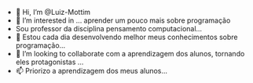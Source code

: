 - 👋 Hi, I’m @Luiz-Mottim
- 👀 I’m interested in ... aprender um pouco mais sobre programação
- Sou professor da disciplina pensamento computacional...
- 🌱  Estou cada dia desenvolvendo melhor meus conhecimentos sobre programação...
- 💞️ I’m looking to collaborate com  a aprendizagem dos alunos, tornando eles protagonistas ...
- 📫  Priorizo a aprendizagem dos meus alunos...

<!---
Luiz-Mottim/Luiz-Mottim is a ✨ special ✨ repository because its `README.md` (this file) appears on your GitHub profile.
You can click the Preview link to take a look at your changes.
--->
